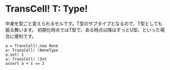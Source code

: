 # TransCell! T: Type!

中身を型ごと変えられるセルです。T型のサブタイプとなるので、T型としても振る舞います。
初期化時点ではT型で、ある時点以降はずっとU型、といった場合に便利です。

```erg
a = TransCell!.new None
a: TransCell! !NoneType
a.set! 1
a: TransCell! !Int
assert a + 1 == 2
```
